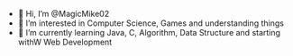 - 👋 Hi, I’m @MagicMike02
- 👀 I’m interested in Computer Science, Games and understanding things
- 🌱 I’m currently learning Java, C, Algorithm, Data Structure and starting withW Web Development



<!---
MagicMike02/MagicMike02 is a ✨ special ✨ repository because its `README.md` (this file) appears on your GitHub profile.
You can click the Preview link to take a look at your changes.

- 💞️ I’m looking to collaborate on ...
- 📫 How to reach me ...
--->
